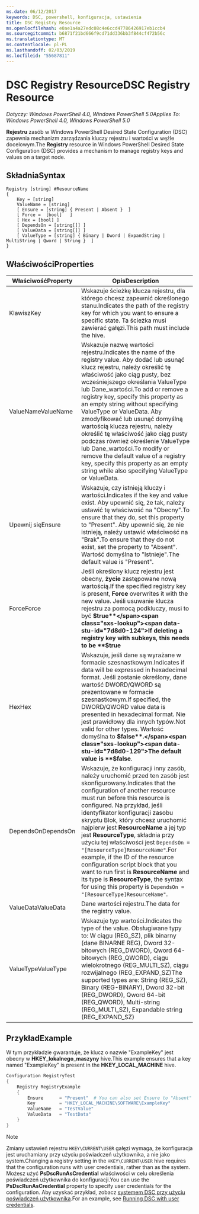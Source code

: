 ```yaml
---
ms.date: 06/12/2017
keywords: DSC, powershell, konfiguracja, ustawienia
title: DSC Registry Resource
ms.openlocfilehash: e0ae1a4a27edc08c4e6ccd47786426917eb1ccb4
ms.sourcegitcommit: b6871f21bd666f9cd71dd336bb3f844cf472b56c
ms.translationtype: MT
ms.contentlocale: pl-PL
ms.lasthandoff: 02/03/2019
ms.locfileid: "55687811"
---
```

# <a name="dsc-registry-resource"></a><span data-ttu-id="7d8d0-103">DSC Registry Resource</span><span class="sxs-lookup"><span data-stu-id="7d8d0-103">DSC Registry Resource</span></span>

<span data-ttu-id="7d8d0-104">_Dotyczy: Windows PowerShell 4.0, Windows PowerShell 5.0_</span><span class="sxs-lookup"><span data-stu-id="7d8d0-104">_Applies To: Windows PowerShell 4.0, Windows PowerShell 5.0_</span></span>

<span data-ttu-id="7d8d0-105">**Rejestru** zasób w Windows PowerShell Desired State Configuration (DSC) zapewnia mechanizm zarządzania kluczy rejestru i wartości w węźle docelowym.</span><span class="sxs-lookup"><span data-stu-id="7d8d0-105">The **Registry** resource in Windows PowerShell Desired State Configuration (DSC) provides a mechanism to manage registry keys and values on a target node.</span></span>

## <a name="syntax"></a><span data-ttu-id="7d8d0-106">Składnia</span><span class="sxs-lookup"><span data-stu-id="7d8d0-106">Syntax</span></span>

```
Registry [string] #ResourceName
{
    Key = [string]
    ValueName = [string]
    [ Ensure = [string] { Present | Absent }  ]
    [ Force =  [bool]   ]
    [ Hex = [bool] ]
    [ DependsOn = [string[]] ]
    [ ValueData = [string[]] ]
    [ ValueType = [string] { Binary | Dword | ExpandString | MultiString | Qword | String }  ]
}
```

## <a name="properties"></a><span data-ttu-id="7d8d0-107">Właściwości</span><span class="sxs-lookup"><span data-stu-id="7d8d0-107">Properties</span></span>

| <span data-ttu-id="7d8d0-108">Właściwość</span><span class="sxs-lookup"><span data-stu-id="7d8d0-108">Property</span></span> | <span data-ttu-id="7d8d0-109">Opis</span><span class="sxs-lookup"><span data-stu-id="7d8d0-109">Description</span></span> |
| --- | --- |
| <span data-ttu-id="7d8d0-110">Klawisz</span><span class="sxs-lookup"><span data-stu-id="7d8d0-110">Key</span></span>| <span data-ttu-id="7d8d0-111">Wskazuje ścieżkę klucza rejestru, dla którego chcesz zapewnić określonego stanu.</span><span class="sxs-lookup"><span data-stu-id="7d8d0-111">Indicates the path of the registry key for which you want to ensure a specific state.</span></span> <span data-ttu-id="7d8d0-112">Ta ścieżka musi zawierać gałęzi.</span><span class="sxs-lookup"><span data-stu-id="7d8d0-112">This path must include the hive.</span></span>|
| <span data-ttu-id="7d8d0-113">ValueName</span><span class="sxs-lookup"><span data-stu-id="7d8d0-113">ValueName</span></span>| <span data-ttu-id="7d8d0-114">Wskazuje nazwę wartości rejestru.</span><span class="sxs-lookup"><span data-stu-id="7d8d0-114">Indicates the name of the registry value.</span></span> <span data-ttu-id="7d8d0-115">Aby dodać lub usunąć klucz rejestru, należy określić tę właściwość jako ciąg pusty, bez wcześniejszego określania ValueType lub Dane_wartości.</span><span class="sxs-lookup"><span data-stu-id="7d8d0-115">To add or remove a registry key, specify this property as an empty string without specifying ValueType or ValueData.</span></span> <span data-ttu-id="7d8d0-116">Aby zmodyfikować lub usunąć domyślną wartością klucza rejestru, należy określić tę właściwość jako ciąg pusty podczas również określenie ValueType lub Dane_wartości.</span><span class="sxs-lookup"><span data-stu-id="7d8d0-116">To modify or remove the default value of a registry key, specify this property as an empty string while also specifying ValueType or ValueData.</span></span>|
| <span data-ttu-id="7d8d0-117">Upewnij się</span><span class="sxs-lookup"><span data-stu-id="7d8d0-117">Ensure</span></span>| <span data-ttu-id="7d8d0-118">Wskazuje, czy istnieją kluczy i wartości.</span><span class="sxs-lookup"><span data-stu-id="7d8d0-118">Indicates if the key and value exist.</span></span> <span data-ttu-id="7d8d0-119">Aby upewnić się, że tak, należy ustawić tę właściwość na "Obecny".</span><span class="sxs-lookup"><span data-stu-id="7d8d0-119">To ensure that they do, set this property to "Present".</span></span> <span data-ttu-id="7d8d0-120">Aby upewnić się, że nie istnieją, należy ustawić właściwość na "Brak".</span><span class="sxs-lookup"><span data-stu-id="7d8d0-120">To ensure that they do not exist, set the property to "Absent".</span></span> <span data-ttu-id="7d8d0-121">Wartość domyślna to "Istnieje".</span><span class="sxs-lookup"><span data-stu-id="7d8d0-121">The default value is "Present".</span></span>|
| <span data-ttu-id="7d8d0-122">Force</span><span class="sxs-lookup"><span data-stu-id="7d8d0-122">Force</span></span>| <span data-ttu-id="7d8d0-123">Jeśli określony klucz rejestru jest obecny, **życie** zastępowane nową wartością.</span><span class="sxs-lookup"><span data-stu-id="7d8d0-123">If the specified registry key is present, **Force** overwrites it with the new value.</span></span> <span data-ttu-id="7d8d0-124">Jeśli usuwanie klucza rejestru za pomocą podkluczy, musi to być **$true**</span><span class="sxs-lookup"><span data-stu-id="7d8d0-124">If deleting a registry key with subkeys, this needs to be **$true**</span></span> |
| <span data-ttu-id="7d8d0-125">Hex</span><span class="sxs-lookup"><span data-stu-id="7d8d0-125">Hex</span></span>| <span data-ttu-id="7d8d0-126">Wskazuje, jeśli dane są wyrażane w formacie szesnastkowym.</span><span class="sxs-lookup"><span data-stu-id="7d8d0-126">Indicates if data will be expressed in hexadecimal format.</span></span> <span data-ttu-id="7d8d0-127">Jeśli zostanie określony, dane wartość DWORD/QWORD są prezentowane w formacie szesnastkowym.</span><span class="sxs-lookup"><span data-stu-id="7d8d0-127">If specified, the DWORD/QWORD value data is presented in hexadecimal format.</span></span> <span data-ttu-id="7d8d0-128">Nie jest prawidłowy dla innych typów.</span><span class="sxs-lookup"><span data-stu-id="7d8d0-128">Not valid for other types.</span></span> <span data-ttu-id="7d8d0-129">Wartość domyślna to **$false**.</span><span class="sxs-lookup"><span data-stu-id="7d8d0-129">The default value is **$false**.</span></span>|
| <span data-ttu-id="7d8d0-130">DependsOn</span><span class="sxs-lookup"><span data-stu-id="7d8d0-130">DependsOn</span></span>| <span data-ttu-id="7d8d0-131">Wskazuje, że konfiguracji inny zasób, należy uruchomić przed ten zasób jest skonfigurowany.</span><span class="sxs-lookup"><span data-stu-id="7d8d0-131">Indicates that the configuration of another resource must run before this resource is configured.</span></span> <span data-ttu-id="7d8d0-132">Na przykład, jeśli identyfikator konfiguracji zasobu skryptu Blok, który chcesz uruchomić najpierw jest **ResourceName** a jej typ jest **ResourceType**, składnia przy użyciu tej właściwości jest `DependsOn = "[ResourceType]ResourceName"`.</span><span class="sxs-lookup"><span data-stu-id="7d8d0-132">For example, if the ID of the resource configuration script block that you want to run first is **ResourceName** and its type is **ResourceType**, the syntax for using this property is `DependsOn = "[ResourceType]ResourceName"`.</span></span>|
| <span data-ttu-id="7d8d0-133">ValueData</span><span class="sxs-lookup"><span data-stu-id="7d8d0-133">ValueData</span></span>| <span data-ttu-id="7d8d0-134">Dane wartości rejestru.</span><span class="sxs-lookup"><span data-stu-id="7d8d0-134">The data for the registry value.</span></span>|
| <span data-ttu-id="7d8d0-135">ValueType</span><span class="sxs-lookup"><span data-stu-id="7d8d0-135">ValueType</span></span>| <span data-ttu-id="7d8d0-136">Wskazuje typ wartości.</span><span class="sxs-lookup"><span data-stu-id="7d8d0-136">Indicates the type of the value.</span></span> <span data-ttu-id="7d8d0-137">Obsługiwane typy to: W ciągu (REG_SZ), plik binarny (dane BINARNE REG), Dword 32-bitowych (REG_DWORD), Qword 64-bitowych (REG_QWORD), ciągu wielokrotnego (REG_MULTI_SZ), ciągu rozwijalnego (REG_EXPAND_SZ)</span><span class="sxs-lookup"><span data-stu-id="7d8d0-137">The supported types are: String (REG_SZ), Binary (REG-BINARY), Dword 32-bit (REG_DWORD), Qword 64-bit (REG_QWORD), Multi-string (REG_MULTI_SZ), Expandable string (REG_EXPAND_SZ)</span></span> |

## <a name="example"></a><span data-ttu-id="7d8d0-138">Przykład</span><span class="sxs-lookup"><span data-stu-id="7d8d0-138">Example</span></span>

<span data-ttu-id="7d8d0-139">W tym przykładzie gwarantuje, że klucz o nazwie "ExampleKey" jest obecny w **HKEY\_lokalnego\_maszyny** hive.</span><span class="sxs-lookup"><span data-stu-id="7d8d0-139">This example ensures that a key named "ExampleKey" is present in the **HKEY\_LOCAL\_MACHINE** hive.</span></span>

```powershell
Configuration RegistryTest
{
    Registry RegistryExample
    {
        Ensure      = "Present"  # You can also set Ensure to "Absent"
        Key         = "HKEY_LOCAL_MACHINE\SOFTWARE\ExampleKey"
        ValueName   = "TestValue"
        ValueData   = "TestData"
    }
}
```

> [!NOTE]
> <span data-ttu-id="7d8d0-140">Zmiany ustawień rejestru `HKEY\CURRENT\USER` gałęzi wymaga, że konfiguracja jest uruchamiany przy użyciu poświadczeń użytkownika, a nie jako system.</span><span class="sxs-lookup"><span data-stu-id="7d8d0-140">Changing a registry setting in the `HKEY\CURRENT\USER` hive requires that the configuration runs with user credentials, rather than as the system.</span></span> <span data-ttu-id="7d8d0-141">Możesz użyć **PsDscRunAsCredential** właściwości w celu określenia poświadczeń użytkownika do konfiguracji.</span><span class="sxs-lookup"><span data-stu-id="7d8d0-141">You can use the **PsDscRunAsCredential** property to specify user credentials for the configuration.</span></span> <span data-ttu-id="7d8d0-142">Aby uzyskać przykład, zobacz [systemem DSC przy użyciu poświadczeń użytkownika](../../../configurations/runAsUser.md).</span><span class="sxs-lookup"><span data-stu-id="7d8d0-142">For an example, see [Running DSC with user credentials](../../../configurations/runAsUser.md).</span></span>
